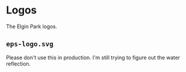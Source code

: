 # Logos
The Elgin Park logos.

## `eps-logo.svg`
Please don't use this in production. I'm still trying to figure out the water reflection.